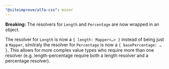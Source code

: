 ```yaml
---
"@siteimprove/alfa-css": minor
---
```


**Breaking:** The resolvers for `Length` and `Percentage` are now wrapped in an object.

The resolver for `Length` is now a `{ length: Mapper<…> }` instead of being just a `Mapper`, similraly the resolver for `Percentage` is now a `{ basePercentage: … }`. This allows for more complex value types who require more than one resolver (e.g. length-percentage require both a length resolver and a percentage resolver).
